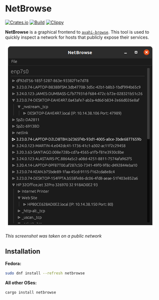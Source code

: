 # NetBrowse
[![Crates.io](https://img.shields.io/crates/v/netbrowse)](https://crates.io/crates/netbrowse) 
[![Build](https://github.com/Ewpratten/netbrowse/actions/workflows/build.yml/badge.svg)](https://github.com/Ewpratten/netbrowse/actions/workflows/build.yml)
[![Clippy](https://github.com/Ewpratten/netbrowse/actions/workflows/clippy.yml/badge.svg)](https://github.com/Ewpratten/netbrowse/actions/workflows/clippy.yml)


**NetBrowse** is a graphical frontend to [`avahi-browse`](https://linux.die.net/man/1/avahi-browse). This tool is used to quickly inspect a network for hosts that publicly expose their services.

![A screenshot](https://github.com/Ewpratten/netbrowse/raw/master/screenshot.png)

*This screenshot was taken on a public network*

## Installation

**Fedora:**

```bash
sudo dnf install --refresh netbrowse
```

**All other OSes:**

```bash
cargo install netbrowse
```
